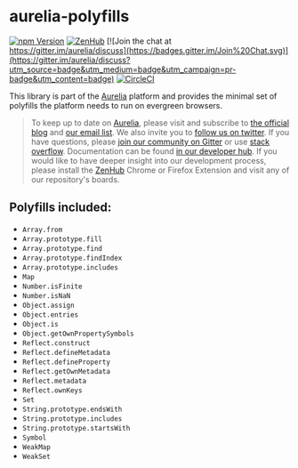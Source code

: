 # aurelia-polyfills

[![npm Version](https://img.shields.io/npm/v/aurelia-polyfills.svg)](https://www.npmjs.com/package/aurelia-polyfills)
[![ZenHub](https://raw.githubusercontent.com/ZenHubIO/support/master/zenhub-badge.png)](https://zenhub.io)
[![Join the chat at https://gitter.im/aurelia/discuss](https://badges.gitter.im/Join%20Chat.svg)](https://gitter.im/aurelia/discuss?utm_source=badge&utm_medium=badge&utm_campaign=pr-badge&utm_content=badge)
[![CircleCI](https://circleci.com/gh/aurelia/polyfills.svg?style=shield)](https://circleci.com/gh/aurelia/polyfills)

This library is part of the [Aurelia](http://www.aurelia.io/) platform and provides the minimal set of polyfills the platform needs to run on evergreen browsers.

> To keep up to date on [Aurelia](http://www.aurelia.io/), please visit and subscribe to [the official blog](http://blog.aurelia.io/) and [our email list](http://eepurl.com/ces50j). We also invite you to [follow us on twitter](https://twitter.com/aureliaeffect). If you have questions, please [join our community on Gitter](https://gitter.im/aurelia/discuss) or use [stack overflow](http://stackoverflow.com/search?q=aurelia). Documentation can be found [in our developer hub](http://aurelia.io/hub.html). If you would like to have deeper insight into our development process, please install the [ZenHub](https://zenhub.io) Chrome or Firefox Extension and visit any of our repository's boards.

## Polyfills included:
- `Array.from`
- `Array.prototype.fill`
- `Array.prototype.find`
- `Array.prototype.findIndex`
- `Array.prototype.includes`
- `Map`
- `Number.isFinite`
- `Number.isNaN`
- `Object.assign`
- `Object.entries`
- `Object.is`
- `Object.getOwnPropertySymbols`
- `Reflect.construct`
- `Reflect.defineMetadata`
- `Reflect.defineProperty`
- `Reflect.getOwnMetadata`
- `Reflect.metadata`
- `Reflect.ownKeys`
- `Set`
- `String.prototype.endsWith`
- `String.prototype.includes`
- `String.prototype.startsWith`
- `Symbol`
- `WeakMap`
- `WeakSet`
